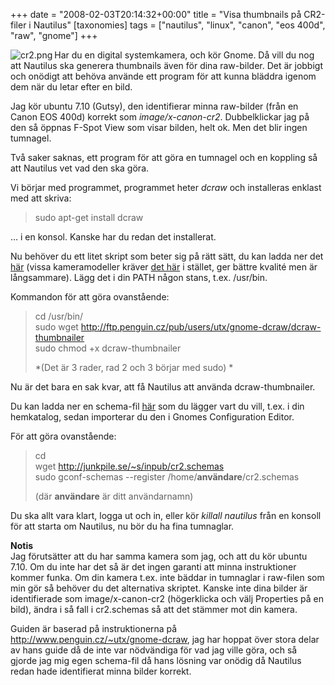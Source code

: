 +++
date = "2008-02-03T20:14:32+00:00"
title = "Visa thumbnails på CR2-filer i Nautilus"
[taxonomies]
tags = ["nautilus", "linux", "canon", "eos 400d", "raw", "gnome"]
+++

<img src="/images/2008/02/cr2.png" title="cr2.png" alt="cr2.png" align="left" />Har du en digital systemkamera, och kör Gnome. Då vill du nog att Nautilus ska generera thumbnails även för dina raw-bilder. Det är jobbigt och onödigt att behöva använde ett program för att kunna bläddra igenom dem när du letar efter en bild.

Jag kör ubuntu 7.10 (Gutsy), den identifierar minna raw-bilder (från en Canon EOS 400d) korrekt som *image/x-canon-cr2*. Dubbelklickar jag på den så öppnas F-Spot View som visar bilden, helt ok. Men det blir ingen tumnagel.

Två saker saknas, ett program för att göra en tumnagel och en koppling så att Nautilus vet vad den ska göra.

Vi börjar med programmet, programmet heter *dcraw* och installeras enklast med att skriva:

> sudo apt-get install dcraw

&#8230; i en konsol. Kanske har du redan det installerat.

Nu behöver du ett litet skript som beter sig på rätt sätt, du kan ladda ner det [här][1] (vissa kameramodeller kräver [det här][2] i stället, ger bättre kvalité men är långsammare). Lägg det i din PATH någon stans, t.ex. /usr/bin.

Kommandon för att göra ovanstående:

> cd /usr/bin/  
> sudo wget http://ftp.penguin.cz/pub/users/utx/gnome-dcraw/dcraw-thumbnailer  
> sudo chmod +x dcraw-thumbnailer
> 
> *(Det är 3 rader, rad 2 och 3 börjar med sudo) *

Nu är det bara en sak kvar, att få Nautilus att använda dcraw-thumbnailer.

Du kan ladda ner en schema-fil [här][3] som du lägger vart du vill, t.ex. i din hemkatalog, sedan importerar du den i Gnomes Configuration Editor.

För att göra ovanstående:

> cd  
> wget http://junkpile.se/~s/inpub/cr2.schemas  
> sudo gconf-schemas --register /home/**användare**/cr2.schemas
> 
> (där **användare** är ditt användarnamn)

Du ska allt vara klart, logga ut och in, eller kör *killall nautilus* från en konsoll för att starta om Nautilus, nu bör du ha fina tumnaglar.

**Notis**  
Jag förutsätter att du har samma kamera som jag, och att du kör ubuntu 7.10. Om du inte har det så är det ingen garanti att minna instruktioner kommer funka. Om din kamera t.ex. inte bäddar in tumnaglar i raw-filen som min gör så behöver du det alternativa skriptet. Kanske inte dina bilder är identifierade som image/x-canon-cr2 (högerklicka och välj Properties på en bild), ändra i så fall i cr2.schemas så att det stämmer mot din kamera.

Guiden är baserad på instruktionerna på <http://www.penguin.cz/~utx/gnome-dcraw>, jag har hoppat över stora delar av hans guide då de inte var nödvändiga för vad jag ville göra, och så gjorde jag mig egen schema-fil då hans lösning var onödig då Nautilus redan hade identifierat minna bilder korrekt.



<small></small>

 [1]: http://ftp.penguin.cz/pub/users/utx/gnome-dcraw/dcraw-thumbnailer
 [2]: http://ftp.penguin.cz/pub/users/utx/gnome-dcraw/alternative_thumbnailer/dcraw-thumbnailer
 [3]: http://junkpile.se/~s/inpub/cr2.schemas
